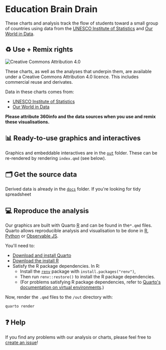 # Education Brain Drain

These charts and analysis track the flow of students toward a small group of countries using data from the [UNESCO Institute of Statistics](http://data.uis.unesco.org) and [Our World in Data](https://ourworldindata.org/human-development-index).

## ♻️ Use + Remix rights

![[Creative Commons Attribution 4.0](https://creativecommons.org/licenses/by/4.0)](https://mirrors.creativecommons.org/presskit/buttons/80x15/png/by.png)

These charts, as well as the analyses that underpin them, are available under a Creative Commons Attribution 4.0 licence. This includes commercial reuse and derivates.

Data in these charts comes from:

* [UNESCO Institute of Statistics](http://data.uis.unesco.org)
* [Our World in Data](https://ourworldindata.org/human-development-index)

**Please attribute 360info and the data sources when you use and remix these visualisations.**

## 📊 Ready-to-use graphics and interactives

Graphics and embeddable interactives are in the [`out`](./out) folder. These can be re-rendered by rendering `index.qmd` (see below).

## 🗂 Get the source data

Derived data is already in the [`docs`](./docs) folder. If you're looking for tidy spreadsheet 


## 💻 Reproduce the analysis

Our graphics are built with Quarto [R](https://quarto.org) and can be found in the`*.qmd` files. Quarto allows reproducible analysis and visualisation to be done in [R](https://r-project,.org), [Python](https://python.org) or [Observable JS](https://observablehq.com/@observablehq/observables-not-javascript).

You'll need to:
- [Download and install Quarto](https://quarto.org/docs/get-started)
- [Download the install R](https://www.r-project.org)
- Satisfy the R package dependencies. In R:
  * Install the [`renv`](https://rstudio.github.io/renv) package with `install.packages("renv")`,
  * Then run `renv::restore()` to install the R package dependencies.
  * (For problems satisfying R package dependencies, refer to [Quarto's documentation on virtual environments](https://quarto.org/docs/projects/virtual-environments.html).)

Now, render the `.qmd` files to the `/out` directory with:

```sh
quarto render
```

## ❓ Help

If you find any problems with our analysis or charts, please feel free to [create an issue](https://github.com/360-info/report-global-education/issues/new)!
